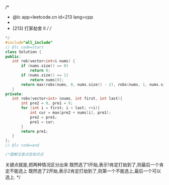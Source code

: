 /*
 * @lc app=leetcode.cn id=213 lang=cpp
 *
 * [213] 打家劫舍 II
 */
/*
 ```C++
 */
#include"all_include"
// @lc code=start
class Solution {
public:
    int rob(vector<int>& nums) {
        if (nums.size() == 0)
            return 0;
        if (nums.size() == 1)
            return nums[0];
        return max(robs(nums, 0, nums.size() - 2), robs(nums, 1, nums.size() - 1));
    }
private:
    int robs(vector<int> &nums, int first, int last){
        int pre2 = 0, pre1 = 0;
        for (int i = first; i < last; ++i){
            int cur = max(pre2 + nums[i], pre1);
            pre2 = pre1;
            pre1 = cur;
        }
        return pre1;
    }
};
// @lc code=end

/*题解注意点及知识点
 ```
关键点就是,把两种情况区分出来
既然选了1开始,表示1肯定打劫到了,则最后一个肯定不能选上
既然选了2开始,表示2肯定打劫到了,则第一个不能选上,最后一个可以选上.
 */
